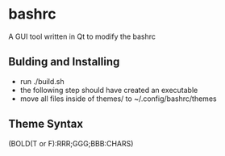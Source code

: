 # bashrc
A GUI tool written in Qt to modify the bashrc

## Bulding and Installing

* run ./build.sh
* the following step should have created an executable
* move all files inside of themes/ to ~/.config/bashrc/themes

## Theme Syntax

(BOLD(T or F):RRR;GGG;BBB:CHARS)


